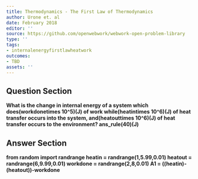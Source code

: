 ```yaml
---
title: Thermodynamics - The First Law of Thermodynamics
author: Urone et. al
date: February 2018
editor: ''
source: https://github.com/openwebwork/webwork-open-problem-library
type: ''
tags:
- internalenergyfirstlawheatwork
outcomes:
- TBD
assets: ''
---
```


## Question Section 

<b>
What is the change in internal energy of a system which does(workdonetimes 10^5)(J)  of work while(heatintimes 10^6)(J) of heat transfer occurs into the system, and(heatouttimes 10^6)(J) of heat transfer occurs to the environment?
ans_rule(40)(J)



## Answer Section

from random import randrange
heatin = randrange(1,5.99,0.01)
heatout = randrange(6,9.99,0.01)
workdone = randrange(2,8,0.01)
A1 = ((heatin)-(heatout))-workdone